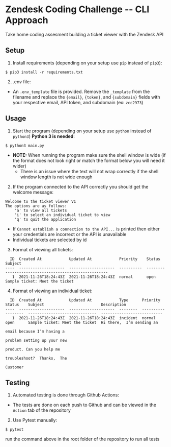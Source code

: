 # Zendesk Coding Challenge -- CLI Approach
Take home coding assesment building a ticket viewer with the Zendesk API

## Setup
1. Install requirements (depending on your setup use `pip` instead of `pip3`):
```shell
$ pip3 install -r requirements.txt
```
2. .env file:
- An `.env_template` file is provided. Remove the `_template` from the filename and replace the `{email}`, `{token}`, and `{subdomain}` fields with your respective email, API token, and subdomain (ex: `zcc2973`)

## Usage
1. Start the program (depending on your setup use `python` instead of `python3`) **Python 3 is needed**:
```shell
$ python3 main.py
```
- **NOTE:** When running the program make sure the shell window is wide (if the format does not look right or match the format below you will need it wider)
  - There is an issue where the text will not wrap correctly if the shell window length is not wide enough 
2. If the program connected to the API correctly you should get the welcome message:
```
Welcome to the ticket viewer V1
The options are as follows:
    'a' to view all tickets
    'i' to select an individual ticket to view 
    'q' to quit the application
```
- If `Cannot establish a connection to the API...` is printed then either your credentials are incorrect or the API is unavailable 
- Individual tickets are selected by id
3. Format of viewing all tickets:
```
  ID  Created At            Updated At            Priority    Status    Subject
----  --------------------  --------------------  ----------  --------  ---------------------------------------------
   1  2021-11-26T18:24:43Z  2021-11-26T18:24:43Z  normal      open      Sample ticket: Meet the ticket
```
4. Format of viewing an individual ticket:
```
  ID  Created At            Updated At            Type      Priority    Status    Subject                         Description
----  --------------------  --------------------  --------  ----------  --------  ------------------------------  ---------------------------
   1  2021-11-26T18:24:43Z  2021-11-26T18:24:43Z  incident  normal      open      Sample ticket: Meet the ticket  Hi there,  I’m sending an
                                                                                                                  email because I’m having a
                                                                                                                  problem setting up your new
                                                                                                                  product. Can you help me
                                                                                                                  troubleshoot?  Thanks,  The
                                                                                                                  Customer
```

## Testing
1. Automated testing is done through Github Actions:
- The tests are done on each push to Github and can be viewed in the `Action` tab of the repository
2. Use Pytest manually:
```shell
$ pytest
```
run the command above in the root folder of the repository to run all tests
